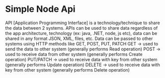 # Simple Node Api
API [Application Programming Interface] is a technology/technique to share the data between 2 systems.
APIs can be used to share data regardless of the app architecture, technology (ex: java, .NET, node, js etc), data can be shared in any format JSON, XML, files, etc. Data can be passed to other systems using HTTP methods like GET, POST, PUT, PATCH
GET -> used to send the data to other system (generally performs Read operation)
POST -> used to receive data from other system (generally performs Create operation)
PUT/PATCH -> used to receive data with key from other system (generally performs Update operation)
DELETE -> used to receive data with key from other system (generally performs Delete operation)